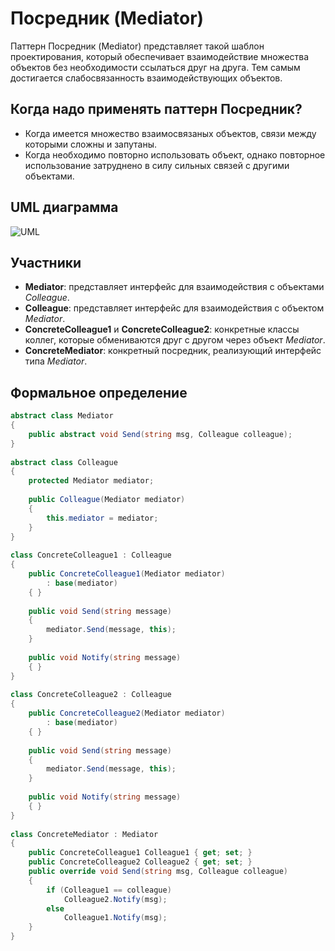 ﻿# Посредник (Mediator)
Паттерн Посредник (Mediator) представляет такой шаблон проектирования, который обеспечивает взаимодействие множества объектов без необходимости ссылаться друг на друга. Тем самым достигается слабосвязанность взаимодействующих объектов.

## Когда надо применять паттерн Посредник?

- Когда имеется множество взаимосвязаных объектов, связи между которыми сложны и запутаны.
- Когда необходимо повторно использовать объект, однако повторное использование затруднено в силу сильных связей с другими объектами.

## UML диаграмма

![UML](https://metanit.com/sharp/patterns/pics/mediator.png)

## Участники

- **Mediator**: представляет интерфейс для взаимодействия с объектами *Colleague*.
- **Colleague**: представляет интерфейс для взаимодействия с объектом *Mediator*.
- **ConcreteColleague1** и **ConcreteColleague2**: конкретные классы коллег, которые обмениваются друг с другом через объект *Mediator*.
- **ConcreteMediator**: конкретный посредник, реализующий интерфейс типа *Mediator*.

## Формальное определение

```csharp
abstract class Mediator
{
    public abstract void Send(string msg, Colleague colleague);
}
 
abstract class Colleague
{
    protected Mediator mediator;
 
    public Colleague(Mediator mediator)
    {
        this.mediator = mediator;
    }
}
 
class ConcreteColleague1 : Colleague
{
    public ConcreteColleague1(Mediator mediator)
        : base(mediator)
    { }
  
    public void Send(string message)
    {
        mediator.Send(message, this);
    }
  
    public void Notify(string message)
    { }
}
 
class ConcreteColleague2 : Colleague
{
    public ConcreteColleague2(Mediator mediator)
        : base(mediator)
    { }
  
    public void Send(string message)
    {
        mediator.Send(message, this);
    }
  
    public void Notify(string message)
    { }
}
 
class ConcreteMediator : Mediator
{
    public ConcreteColleague1 Colleague1 { get; set; }
    public ConcreteColleague2 Colleague2 { get; set; }
    public override void Send(string msg, Colleague colleague)
    {
        if (Colleague1 == colleague)
            Colleague2.Notify(msg);
        else
            Colleague1.Notify(msg);
    }
}
```